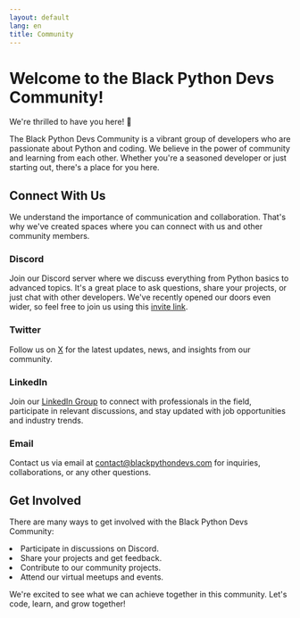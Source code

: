 ```yaml
---
layout: default
lang: en
title: Community
---
```


# **Welcome to the Black Python Devs Community!**

We're thrilled to have you here! 🎉

The Black Python Devs Community is a vibrant group of developers who are passionate about Python and coding. We believe in the power of community and learning from each other. Whether you're a seasoned developer or just starting out, there's a place for you here.

## **Connect With Us**

We understand the importance of communication and collaboration. That's why we've created spaces where you can connect with us and other community members.

### **Discord** <i class="fab fa-discord"></i>

Join our Discord server where we discuss everything from Python basics to advanced topics. It's a great place to ask questions, share your projects, or just chat with other developers. We've recently opened our doors even wider, so feel free to join us using this [invite link](https://discord.gg/XUc3tFqCT3).

### **Twitter** <i class="fab fa-x-twitter"></i>

Follow us on [X](https://x.com/blackpythondevs) for the latest updates, news, and insights from our community.

### **LinkedIn** <i class="fab fa-linkedin"></i>

Join our [LinkedIn Group](https://www.linkedin.com/groups/14336241/) to connect with professionals in the field, participate in relevant discussions, and stay updated with job opportunities and industry trends.

### **Email** <i class="far fa-envelope"></i>

Contact us via email at [contact@blackpythondevs.com](mailto:contact@blackpythondevs.com) for inquiries, collaborations, or any other questions.

## **Get Involved**

There are many ways to get involved with the Black Python Devs Community:

<article class="markdown-list">
<li>Participate in discussions on Discord.</li>
<li>Share your projects and get feedback.</li>
<li>Contribute to our community projects.</li>
<li>Attend our virtual meetups and events.</li>
</article>

We're excited to see what we can achieve together in this community. Let's code, learn, and grow together!
